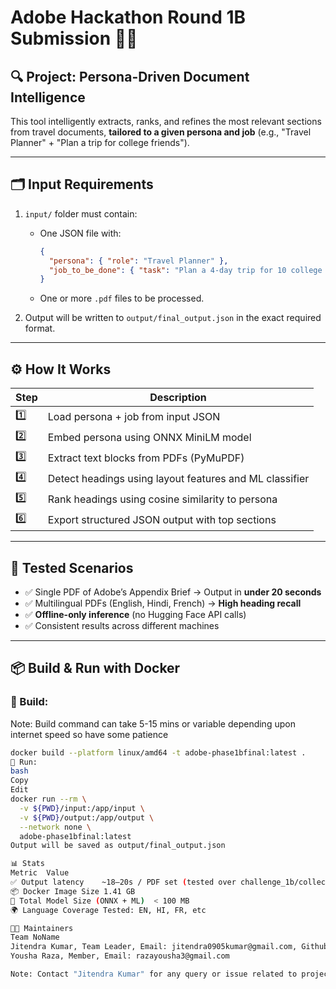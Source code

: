 # Adobe Hackathon Round 1B Submission 🧠📄

## 🔍 Project: Persona-Driven Document Intelligence

This tool intelligently extracts, ranks, and refines the most relevant sections from travel documents, **tailored to a given persona and job** (e.g., "Travel Planner" + "Plan a trip for college friends").

---

## 🗂 Input Requirements

1. `input/` folder must contain:
   - One JSON file with:
     ```json
     {
       "persona": { "role": "Travel Planner" },
       "job_to_be_done": { "task": "Plan a 4-day trip for 10 college friends." }
     }
     ```
   - One or more `.pdf` files to be processed.

2. Output will be written to `output/final_output.json` in the exact required format.

---

## ⚙️ How It Works

| Step | Description |
|------|-------------|
| 1️⃣ | Load persona + job from input JSON |
| 2️⃣ | Embed persona using ONNX MiniLM model |
| 3️⃣ | Extract text blocks from PDFs (PyMuPDF) |
| 4️⃣ | Detect headings using layout features and ML classifier |
| 5️⃣ | Rank headings using cosine similarity to persona |
| 6️⃣ | Export structured JSON output with top sections |

---

## 🧪 Tested Scenarios

- ✅ Single PDF of Adobe’s Appendix Brief → Output in **under 20 seconds**
- ✅ Multilingual PDFs (English, Hindi, French) → **High heading recall**
- ✅ **Offline-only inference** (no Hugging Face API calls)
- ✅ Consistent results across different machines

---

## 📦 Build & Run with Docker

### 🐳 Build:
Note: Build command can take 5-15 mins or variable depending upon internet speed so have some patience

```bash
docker build --platform linux/amd64 -t adobe-phase1bfinal:latest .
🚀 Run:
bash
Copy
Edit
docker run --rm \
  -v ${PWD}/input:/app/input \
  -v ${PWD}/output:/app/output \
  --network none \
  adobe-phase1bfinal:latest
Output will be saved as output/final_output.json

📊 Stats
Metric	Value
✅ Output latency	~18–20s / PDF set (tested over challenge_1b/collection1 from the hackathon appendix)
📦 Docker Image Size	1.41 GB
🧠 Total Model Size (ONNX + ML)	< 100 MB
🌍 Language Coverage	Tested: EN, HI, FR, etc

👨‍💻 Maintainers
Team NoName
Jitendra Kumar, Team Leader, Email: jitendra0905kumar@gmail.com, Github: githum.com/code-god-jitendra
Yousha Raza, Member, Email: razayousha3@gmail.com

Note: Contact "Jitendra Kumar" for any query or issue related to project 
